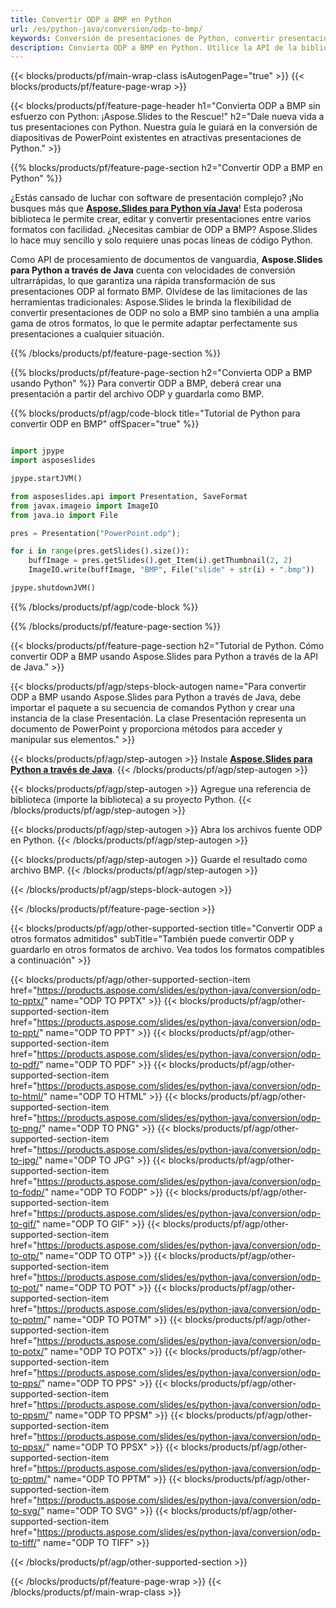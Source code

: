 ```yaml
---
title: Convertir ODP a BMP en Python
url: /es/python-java/conversion/odp-to-bmp/
keywords: Conversión de presentaciones de Python, convertir presentaciones a Python, Python para presentaciones, Aspose.Slides Python, conversión de ODP a BMP, biblioteca de presentaciones de Python
description: Convierta ODP a BMP en Python. Utilice la API de la biblioteca Python para convertir archivos ODP a BMP
---
```


{{< blocks/products/pf/main-wrap-class isAutogenPage="true" >}}
{{< blocks/products/pf/feature-page-wrap >}}

{{< blocks/products/pf/feature-page-header h1="Convierta ODP a BMP sin esfuerzo con Python: ¡Aspose.Slides to the Rescue!" h2="Dale nueva vida a tus presentaciones con Python. Nuestra guía le guiará en la conversión de diapositivas de PowerPoint existentes en atractivas presentaciones de Python." >}}

{{% blocks/products/pf/feature-page-section h2="Convertir ODP a BMP en Python" %}}

¿Estás cansado de luchar con software de presentación complejo? ¡No busques más que [**Aspose.Slides para Python vía Java**](https://products.aspose.com/slides/es/python-java/)! Esta poderosa biblioteca le permite crear, editar y convertir presentaciones entre varios formatos con facilidad. ¿Necesitas cambiar de ODP a BMP? Aspose.Slides lo hace muy sencillo y solo requiere unas pocas líneas de código Python.

Como API de procesamiento de documentos de vanguardia, **Aspose.Slides para Python a través de Java** cuenta con velocidades de conversión ultrarrápidas, lo que garantiza una rápida transformación de sus presentaciones ODP al formato BMP. Olvídese de las limitaciones de las herramientas tradicionales: Aspose.Slides le brinda la flexibilidad de convertir presentaciones de ODP no solo a BMP sino también a una amplia gama de otros formatos, lo que le permite adaptar perfectamente sus presentaciones a cualquier situación.

{{% /blocks/products/pf/feature-page-section %}}

{{% blocks/products/pf/feature-page-section  h2="Convierta ODP a BMP usando Python" %}}
Para convertir ODP a BMP, deberá crear una presentación a partir del archivo ODP y guardarla como BMP.

{{% blocks/products/pf/agp/code-block title="Tutorial de Python para convertir ODP en BMP" offSpacer="true" %}}

```python

import jpype
import asposeslides

jpype.startJVM()

from asposeslides.api import Presentation, SaveFormat
from javax.imageio import ImageIO
from java.io import File

pres = Presentation("PowerPoint.odp");

for i in range(pres.getSlides().size()):
    buffImage = pres.getSlides().get_Item(i).getThumbnail(2, 2)
    ImageIO.write(buffImage, "BMP", File("slide" + str(i) + ".bmp"))

jpype.shutdownJVM()
```


{{% /blocks/products/pf/agp/code-block %}}

{{% /blocks/products/pf/feature-page-section %}}

{{< blocks/products/pf/feature-page-section  h2="Tutorial de Python. Cómo convertir ODP a BMP usando Aspose.Slides para Python a través de la API de Java." >}}

{{< blocks/products/pf/agp/steps-block-autogen name="Para convertir ODP a BMP usando Aspose.Slides para Python a través de Java, debe importar el paquete a su secuencia de comandos Python y crear una instancia de la clase Presentación. La clase Presentación representa un documento de PowerPoint y proporciona métodos para acceder y manipular sus elementos." >}}

{{< blocks/products/pf/agp/step-autogen >}}
Instale [**Aspose.Slides para Python a través de Java**](https://products.aspose.com/slides/es/python-java/).
{{< /blocks/products/pf/agp/step-autogen >}}

{{< blocks/products/pf/agp/step-autogen >}}
Agregue una referencia de biblioteca (importe la biblioteca) a su proyecto Python.
{{< /blocks/products/pf/agp/step-autogen >}}

{{< blocks/products/pf/agp/step-autogen >}}
Abra los archivos fuente ODP en Python.
{{< /blocks/products/pf/agp/step-autogen >}}

{{< blocks/products/pf/agp/step-autogen >}}
Guarde el resultado como archivo BMP.
{{< /blocks/products/pf/agp/step-autogen >}}

{{< /blocks/products/pf/agp/steps-block-autogen >}}

{{< /blocks/products/pf/feature-page-section >}}

{{< blocks/products/pf/agp/other-supported-section title="Convertir ODP a otros formatos admitidos" subTitle="También puede convertir ODP y guardarlo en otros formatos de archivo. Vea todos los formatos compatibles a continuación" >}}

{{< blocks/products/pf/agp/other-supported-section-item href="https://products.aspose.com/slides/es/python-java/conversion/odp-to-pptx/" name="ODP TO PPTX" >}}
{{< blocks/products/pf/agp/other-supported-section-item href="https://products.aspose.com/slides/es/python-java/conversion/odp-to-ppt/" name="ODP TO PPT" >}}
{{< blocks/products/pf/agp/other-supported-section-item href="https://products.aspose.com/slides/es/python-java/conversion/odp-to-pdf/" name="ODP TO PDF" >}}
{{< blocks/products/pf/agp/other-supported-section-item href="https://products.aspose.com/slides/es/python-java/conversion/odp-to-html/" name="ODP TO HTML" >}}
{{< blocks/products/pf/agp/other-supported-section-item href="https://products.aspose.com/slides/es/python-java/conversion/odp-to-png/" name="ODP TO PNG" >}}
{{< blocks/products/pf/agp/other-supported-section-item href="https://products.aspose.com/slides/es/python-java/conversion/odp-to-jpg/" name="ODP TO JPG" >}}
{{< blocks/products/pf/agp/other-supported-section-item href="https://products.aspose.com/slides/es/python-java/conversion/odp-to-fodp/" name="ODP TO FODP" >}}
{{< blocks/products/pf/agp/other-supported-section-item href="https://products.aspose.com/slides/es/python-java/conversion/odp-to-gif/" name="ODP TO GIF" >}}
{{< blocks/products/pf/agp/other-supported-section-item href="https://products.aspose.com/slides/es/python-java/conversion/odp-to-otp/" name="ODP TO OTP" >}}
{{< blocks/products/pf/agp/other-supported-section-item href="https://products.aspose.com/slides/es/python-java/conversion/odp-to-pot/" name="ODP TO POT" >}}
{{< blocks/products/pf/agp/other-supported-section-item href="https://products.aspose.com/slides/es/python-java/conversion/odp-to-potm/" name="ODP TO POTM" >}}
{{< blocks/products/pf/agp/other-supported-section-item href="https://products.aspose.com/slides/es/python-java/conversion/odp-to-potx/" name="ODP TO POTX" >}}
{{< blocks/products/pf/agp/other-supported-section-item href="https://products.aspose.com/slides/es/python-java/conversion/odp-to-pps/" name="ODP TO PPS" >}}
{{< blocks/products/pf/agp/other-supported-section-item href="https://products.aspose.com/slides/es/python-java/conversion/odp-to-ppsm/" name="ODP TO PPSM" >}}
{{< blocks/products/pf/agp/other-supported-section-item href="https://products.aspose.com/slides/es/python-java/conversion/odp-to-ppsx/" name="ODP TO PPSX" >}}
{{< blocks/products/pf/agp/other-supported-section-item href="https://products.aspose.com/slides/es/python-java/conversion/odp-to-pptm/" name="ODP TO PPTM" >}}
{{< blocks/products/pf/agp/other-supported-section-item href="https://products.aspose.com/slides/es/python-java/conversion/odp-to-svg/" name="ODP TO SVG" >}}
{{< blocks/products/pf/agp/other-supported-section-item href="https://products.aspose.com/slides/es/python-java/conversion/odp-to-tiff/" name="ODP TO TIFF" >}}


{{< /blocks/products/pf/agp/other-supported-section >}}

{{< /blocks/products/pf/feature-page-wrap >}}
{{< /blocks/products/pf/main-wrap-class >}}